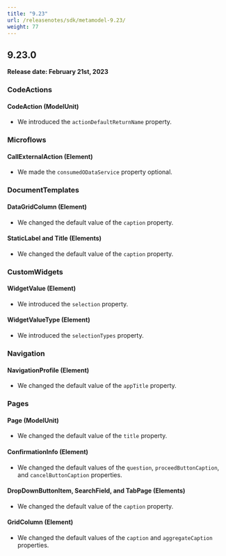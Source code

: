 ```yaml
---
title: "9.23"
url: /releasenotes/sdk/metamodel-9.23/
weight: 77
---
```


## 9.23.0

**Release date: February 21st, 2023**

### CodeActions

#### CodeAction (ModelUnit)

* We introduced the `actionDefaultReturnName` property. 

### Microflows

#### CallExternalAction (Element)

* We made the `consumedODataService` property optional.

### DocumentTemplates

#### DataGridColumn (Element)

* We changed the default value of the `caption` property.

#### StaticLabel and Title (Elements)

* We changed the default value of the `caption` property.

### CustomWidgets

#### WidgetValue (Element)

* We introduced the `selection` property. 

#### WidgetValueType (Element)

* We introduced the `selectionTypes` property. 

### Navigation

#### NavigationProfile (Element)

* We changed the default value of the `appTitle` property.

### Pages

#### Page (ModelUnit)

* We changed the default value of the `title` property.

#### ConfirmationInfo (Element)

* We changed the default values of the `question`, `proceedButtonCaption`, and `cancelButtonCaption` properties.

#### DropDownButtonItem, SearchField, and TabPage (Elements)

* We changed the default value of the `caption` property.

#### GridColumn (Element)

* We changed the default values of the `caption` and `aggregateCaption` properties.
